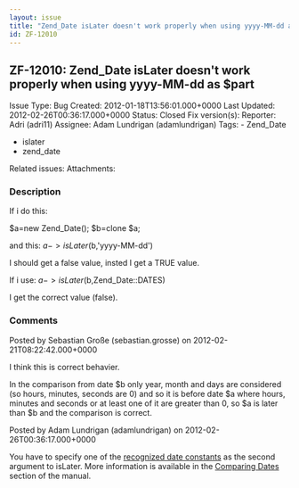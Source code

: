 ```yaml
---
layout: issue
title: "Zend_Date isLater doesn't work properly when using yyyy-MM-dd as $part"
id: ZF-12010
---
```


ZF-12010: Zend\_Date isLater doesn't work properly when using yyyy-MM-dd as $part
---------------------------------------------------------------------------------

 Issue Type: Bug Created: 2012-01-18T13:56:01.000+0000 Last Updated: 2012-02-26T00:36:17.000+0000 Status: Closed Fix version(s): 
 Reporter:  Adri (adri11)  Assignee:  Adam Lundrigan (adamlundrigan)  Tags: - Zend\_Date
- islater
- zend\_date
 
 Related issues: 
 Attachments: 
### Description

If i do this:

$a=new Zend\_Date(); $b=clone $a;

and this: $a->isLater($b,'yyyy-MM-dd')

I should get a false value, insted I get a TRUE value.

If i use: $a->isLater($b,Zend\_Date::DATES)

I get the correct value (false).

 

 

### Comments

Posted by Sebastian Große (sebastian.grosse) on 2012-02-21T08:22:42.000+0000

I think this is correct behavier.

In the comparison from date $b only year, month and days are considered (so hours, minutes, seconds are 0) and so it is before date $a where hours, minutes and seconds or at least one of it are greater than 0, so $a is later than $b and the comparison is correct.

 

 

Posted by Adam Lundrigan (adamlundrigan) on 2012-02-26T00:36:17.000+0000

You have to specify one of the [recognized date constants](http://framework.zend.com/manual/en/zend.date.constants.html#zend.date.constants.list) as the second argument to isLater. More information is available in the [Comparing Dates](http://framework.zend.com/manual/en/zend.date.overview.html#zend.date.others.comparison) section of the manual.

 

 